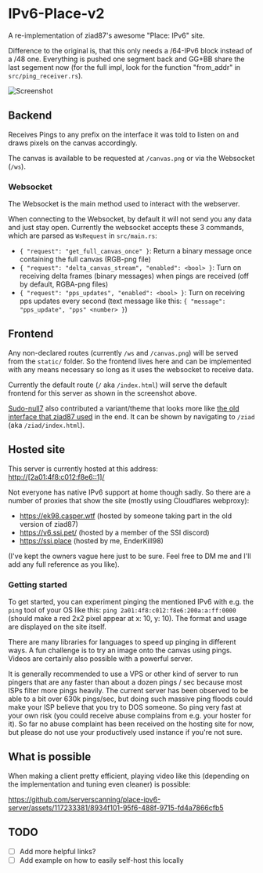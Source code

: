 # IPv6-Place-v2

A re-implementation of ziad87's awesome "Place: IPv6" site.

Difference to the original is, that this only needs a /64-IPv6 block instead of a /48 one. Everything is pushed one segment back and GG+BB share the last segement now (for the full impl, look for the function "from_addr" in `src/ping_receiver.rs`).

![Screenshot](https://transfer.cosmos-ink.net/hHufof4KOC/grafik.png)

## Backend

Receives Pings to any prefix on the interface it was told to listen on and draws pixels on the canvas accordingly.

The canvas is available to be requested at `/canvas.png` or via the Websocket (`/ws`).

### Websocket

The Websocket is the main method used to interact with the webserver.

When connecting to the Websocket, by default it will not send you any data and just stay open. Currently the websocket accepts these 3 commands, which are parsed as `WsRequest` in `src/main.rs`:

- `{ "request": "get_full_canvas_once" }`: Return a binary message once containing the full canvas (RGB-png file)
- `{ "request": "delta_canvas_stream", "enabled": <bool> }`: Turn on receiving delta frames (binary messages) when pings are received (off by default, RGBA-png files)
- `{ "request": "pps_updates", "enabled": <bool> }`: Turn on receiving pps updates every second (text message like this: `{ "message": "pps_update", "pps" <number> }`)

## Frontend

Any non-declared routes (currently `/ws` and `/canvas.png`) will be served from the `static/` folder. So the frontend lives here and can be implemented with any means necessary so long as it uses the websocket to receive data.

Currently the default route (`/` aka `/index.html`) will serve the default frontend for this server as shown in the screenshot above.

[Sudo-null7](https://github.com/Sudo-null7) also contributed a variant/theme that looks more like [the old interface that ziad87 used](https://i.xevion.dev/2023/03/firefox_UMf1xj8hrL.png) in the end. It can be shown by navigating to `/ziad` (aka `/ziad/index.html`).

## Hosted site

This server is currently hosted at this address: <http://[2a01:4f8:c012:f8e6::1]/>

Not everyone has native IPv6 support at home though sadly. So there are a number of proxies that show the site (mostly using Cloudflares webproxy):

- <https://ek98.casper.wtf> (hosted by someone taking part in the old version of ziad87)
- <https://v6.ssi.pet/> (hosted by a member of the SSI discord)
- <https://ssi.place> (hosted by me, EnderKill98)

(I've kept the owners vague here just to be sure. Feel free to DM me and I'll add any full reference as you like).

### Getting started

To get started, you can experiment pinging the mentioned IPv6 with e.g. the `ping` tool of your OS like this: `ping 2a01:4f8:c012:f8e6:200a:a:ff:0000` (should make a red 2x2 pixel appear at x: 10, y: 10). The format and usage are displayed on the site itself.

There are many libraries for languages to speed up pinging in different ways. A fun challenge is to try an image onto the canvas using pings. Videos are certainly also possible with a powerful server.

It is generally recommended to use a VPS or other kind of server to run pingers that are any faster than about a dozen pings / sec because most ISPs filter more pings heavily. The current server has been observed to be able to a bit over 630k pings/sec, but doing such massive ping floods could make your ISP believe that you try to DOS someone. So ping very fast at your own risk (you could receive abuse complains from e.g. your hoster for it). So far no abuse complaint has been received on the hosting site for now, but please do not use your productively used instance if you're not sure.

## What is possible

When making a client pretty efficient, playing video like this (depending on the implementation and tuning even cleaner) is possible:

<https://github.com/serverscanning/place-ipv6-server/assets/117233381/8934f101-95f6-488f-9715-fd4a7866cfb5>

## TODO

- [ ] Add more helpful links?
- [ ] Add example on how to easily self-host this locally
